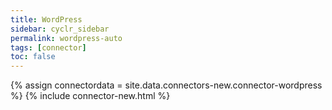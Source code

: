 ```yaml
---
title: WordPress
sidebar: cyclr_sidebar
permalink: wordpress-auto
tags: [connector]
toc: false
---
```

{% assign connectordata = site.data.connectors-new.connector-wordpress %}
{% include connector-new.html %}	